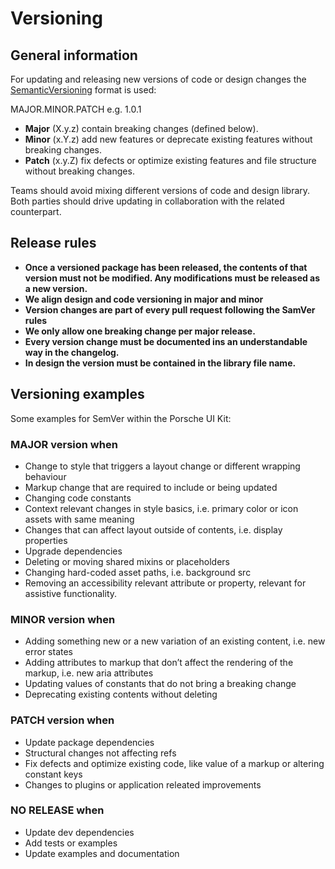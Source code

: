 # Versioning

## General information
For updating and releasing new versions of code or design changes the [SemanticVersioning](http://semver.org/)  format is used:  

MAJOR.MINOR.PATCH e.g. 1.0.1
* **Major** (X.y.z) contain breaking changes (defined below).
* **Minor** (x.Y.z) add new features or deprecate existing features without breaking changes.
* **Patch** (x.y.Z) fix defects or optimize existing features and file structure without breaking changes.

Teams should avoid mixing different versions of code and design library. Both parties should drive updating in collaboration with the related counterpart.

## Release rules
* **Once a versioned package has been released, the contents of that version must not be modified. Any modifications must be released as a new version.** 
* **We align design and code versioning in major and minor**
* **Version changes are part of every pull request following the SamVer rules**
* **We only allow one breaking change per major release.**
* **Every version change must be documented ins an understandable way in the changelog.** 
* **In design the version must be contained in the library file name.**

## Versioning examples
Some examples for SemVer within the Porsche UI Kit:

### MAJOR version when
* Change to style that triggers a layout change or different wrapping behaviour
* Markup change that are required to include or being updated
* Changing code constants
* Context relevant changes in style basics, i.e. primary color or icon assets with same meaning
* Changes that can affect layout outside of contents, i.e. display properties
* Upgrade dependencies
* Deleting or moving shared mixins or placeholders
* Changing hard-coded asset paths, i.e. background src
* Removing an accessibility relevant attribute or property, relevant for assistive functionality.

### MINOR version when
* Adding something new or a new variation of an existing content, i.e. new error states
* Adding attributes to markup that don’t affect the rendering of the markup, i.e. new aria attributes
* Updating values of constants that do not bring a breaking change
* Deprecating existing contents without deleting

### PATCH version when
* Update package dependencies
* Structural changes not affecting refs
* Fix defects and optimize existing code, like value of a markup or altering constant keys
* Changes to plugins or application releated improvements

### NO RELEASE when
* Update dev dependencies
* Add tests or examples
* Update examples and documentation
